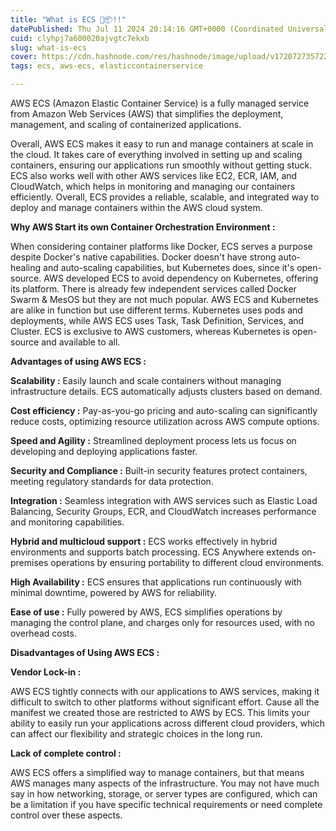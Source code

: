 ```yaml
---
title: "What is ECS 🚀📦!!"
datePublished: Thu Jul 11 2024 20:14:16 GMT+0000 (Coordinated Universal Time)
cuid: clyhpj7a600020ajvgtc7ekxb
slug: what-is-ecs
cover: https://cdn.hashnode.com/res/hashnode/image/upload/v1720727357220/a6d2b529-3952-4472-bfe8-7f209095e953.jpeg
tags: ecs, aws-ecs, elasticcontainerservice

---
```


AWS ECS (Amazon Elastic Container Service) is a fully managed service from Amazon Web Services (AWS) that simplifies the deployment, management, and scaling of containerized applications.

Overall, AWS ECS makes it easy to run and manage containers at scale in the cloud. It takes care of everything involved in setting up and scaling containers, ensuring our applications run smoothly without getting stuck. ECS also works well with other AWS services like EC2, ECR, IAM, and CloudWatch, which helps in monitoring and managing our containers efficiently. Overall, ECS provides a reliable, scalable, and integrated way to deploy and manage containers within the AWS cloud system.

**Why AWS Start its own Container Orchestration Environment :**

When considering container platforms like Docker, ECS serves a purpose despite Docker's native capabilities. Docker doesn't have strong auto-healing and auto-scaling capabilities, but Kubernetes does, since it's open-source. AWS developed ECS to avoid dependency on Kubernetes, offering its platform. There is already few independent services called Docker Swarm & MesOS but they are not much popular. AWS ECS and Kubernetes are alike in function but use different terms. Kubernetes uses pods and deployments, while AWS ECS uses Task, Task Definition, Services, and Cluster. ECS is exclusive to AWS customers, whereas Kubernetes is open-source and available to all.

**Advantages of using AWS ECS :**

**Scalability :** Easily launch and scale containers without managing infrastructure details. ECS automatically adjusts clusters based on demand.

**Cost efficiency :** Pay-as-you-go pricing and auto-scaling can significantly reduce costs, optimizing resource utilization across AWS compute options.

**Speed ​​and Agility :** Streamlined deployment process lets us focus on developing and deploying applications faster.

**Security and Compliance :** Built-in security features protect containers, meeting regulatory standards for data protection.

**Integration :** Seamless integration with AWS services such as Elastic Load Balancing, Security Groups, ECR, and CloudWatch increases performance and monitoring capabilities.

**Hybrid and multicloud support :** ECS works effectively in hybrid environments and supports batch processing. ECS Anywhere extends on-premises operations by ensuring portability to different cloud environments.

**High Availability :** ECS ensures that applications run continuously with minimal downtime, powered by AWS for reliability.

**Ease of use :** Fully powered by AWS, ECS simplifies operations by managing the control plane, and charges only for resources used, with no overhead costs.

**Disadvantages of Using AWS ECS :**

**Vendor Lock-in :**

AWS ECS tightly connects with our applications to AWS services, making it difficult to switch to other platforms without significant effort. Cause all the manifest we created those are restricted to AWS by ECS. This limits your ability to easily run your applications across different cloud providers, which can affect our flexibility and strategic choices in the long run.

**Lack of complete control :**

AWS ECS offers a simplified way to manage containers, but that means AWS manages many aspects of the infrastructure. You may not have much say in how networking, storage, or server types are configured, which can be a limitation if you have specific technical requirements or need complete control over these aspects.